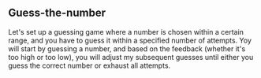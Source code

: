 ## Guess-the-number
Let's set up a guessing game where a number is chosen within a certain range, and you have to guess it within a specified number of attempts. Yoy will start by guessing a number, and based on the feedback (whether it's too high or too low), you will  adjust my subsequent guesses until either you guess the correct number or exhaust all attempts.
